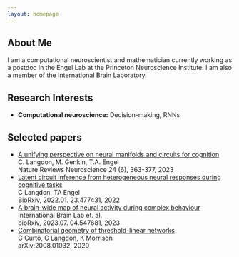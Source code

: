 ```yaml
---
layout: homepage
---
```


## About Me

I am a computational neuroscientist and mathematician currently working as a postdoc in the Engel Lab at the Princeton Neuroscience Institute. I am also a member of the International Brain Laboratory.

## Research Interests

- **Computational neuroscience:** Decision-making, RNNs


## Selected papers
* [A unifying perspective on neural manifolds and circuits for cognition](https://www.nature.com/articles/s41583-023-00693-x)  
C. Langdon, M. Genkin, T.A. Engel  
Nature Reviews Neuroscience 24 (6), 363-377, 2023
* [Latent circuit inference from heterogeneous neural responses during cognitive tasks](https://www.biorxiv.org/content/biorxiv/early/2022/01/24/2022.01.23.477431.full.pdf)    
C Langdon, TA Engel     
BioRxiv, 2022.01. 23.477431, 2022
* [A brain-wide map of neural activity during complex behaviour](https://www.biorxiv.org/content/10.1101/2023.07.04.547681v2.full.pdf)  
International Brain Lab et. al.  
bioRxiv, 2023.07. 04.547681, 2023
* [Combinatorial geometry of threshold-linear networks](https://arxiv.org/pdf/2008.01032.pdf)  
C Curto, C Langdon, K Morrison  
arXiv:2008.01032, 2020



